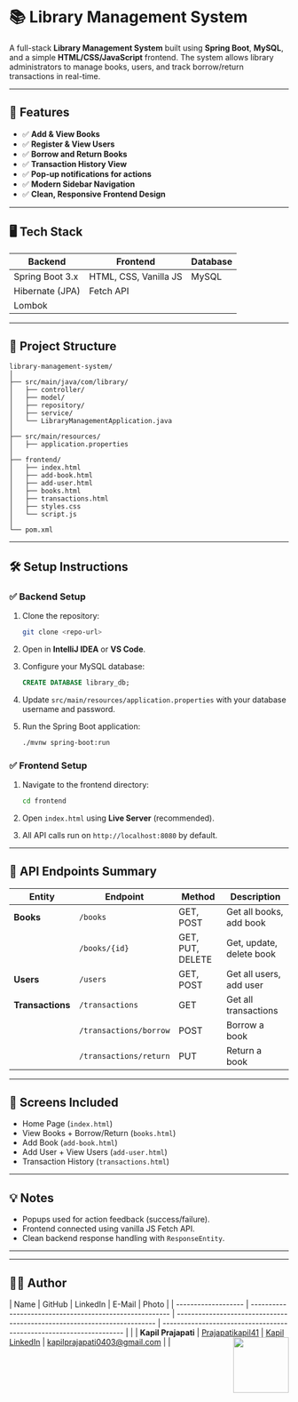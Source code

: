 # 📚 Library Management System

A full-stack **Library Management System** built using **Spring Boot**, **MySQL**, and a simple **HTML/CSS/JavaScript** frontend. The system allows library administrators to manage books, users, and track borrow/return transactions in real-time.

---

## 🚀 Features

* ✅ **Add & View Books**
* ✅ **Register & View Users**
* ✅ **Borrow and Return Books**
* ✅ **Transaction History View**
* ✅ **Pop-up notifications for actions**
* ✅ **Modern Sidebar Navigation**
* ✅ **Clean, Responsive Frontend Design**

---

## 🖥️ Tech Stack

| Backend         | Frontend              | Database |
| --------------- | --------------------- | -------- |
| Spring Boot 3.x | HTML, CSS, Vanilla JS | MySQL    |
| Hibernate (JPA) | Fetch API             |          |
| Lombok          |                       |          |

---

## 📂 Project Structure

```
library-management-system/
│
├── src/main/java/com/library/
│   ├── controller/
│   ├── model/
│   ├── repository/
│   ├── service/
│   └── LibraryManagementApplication.java
│
├── src/main/resources/
│   ├── application.properties
│
├── frontend/
│   ├── index.html
│   ├── add-book.html
│   ├── add-user.html
│   ├── books.html
│   ├── transactions.html
│   ├── styles.css
│   └── script.js
│
└── pom.xml
```

---

## 🛠️ Setup Instructions

### ✅ Backend Setup

1. Clone the repository:

   ```bash
   git clone <repo-url>
   ```
2. Open in **IntelliJ IDEA** or **VS Code**.
3. Configure your MySQL database:

   ```sql
   CREATE DATABASE library_db;
   ```
4. Update `src/main/resources/application.properties` with your database username and password.
5. Run the Spring Boot application:

   ```bash
   ./mvnw spring-boot:run
   ```

### ✅ Frontend Setup

1. Navigate to the frontend directory:

   ```bash
   cd frontend
   ```
2. Open `index.html` using **Live Server** (recommended).
3. All API calls run on `http://localhost:8080` by default.

---

## 📢 API Endpoints Summary

| Entity           | Endpoint               | Method           | Description              |
| ---------------- | ---------------------- | ---------------- | ------------------------ |
| **Books**        | `/books`               | GET, POST        | Get all books, add book  |
|                  | `/books/{id}`          | GET, PUT, DELETE | Get, update, delete book |
| **Users**        | `/users`               | GET, POST        | Get all users, add user  |
| **Transactions** | `/transactions`        | GET              | Get all transactions     |
|                  | `/transactions/borrow` | POST             | Borrow a book            |
|                  | `/transactions/return` | PUT              | Return a book            |

---

## 🎉 Screens Included

* Home Page (`index.html`)
* View Books + Borrow/Return (`books.html`)
* Add Book (`add-book.html`)
* Add User + View Users (`add-user.html`)
* Transaction History (`transactions.html`)

---

## 💡 Notes

* Popups used for action feedback (success/failure).
* Frontend connected using vanilla JS Fetch API.
* Clean backend response handling with `ResponseEntity`.

---
---

## 👨‍💻 Author

| Name                | GitHub                                                  | LinkedIn                                                                 | E-Mail                                                              | Photo                                                                                                                                                                               |
| ------------------- | ------------------------------------------------------- | ------------------------------------------------------------------------ | ------------------------------------------------------------------- |                                                                                                                                                                                     |
| **Kapil Prajapati** | [Prajapatikapil41](https://github.com/Prajapatikapil41) | [Kapil LinkedIn](https://www.linkedin.com/in/kapil-prajapati-7ba4b51b7/) | [kapilprajapati0403@gmail.com](mailto:kapilprajapati0403@gmail.com) | [<img src="https://avatars.githubusercontent.com/u/81869156?s=400&u=ff6de7017b51e4d96dbfb1ae39c7a459d5e13ea8&v=4" align="right" height="100">](https://github.com/Prajapatikapil41) |


```
